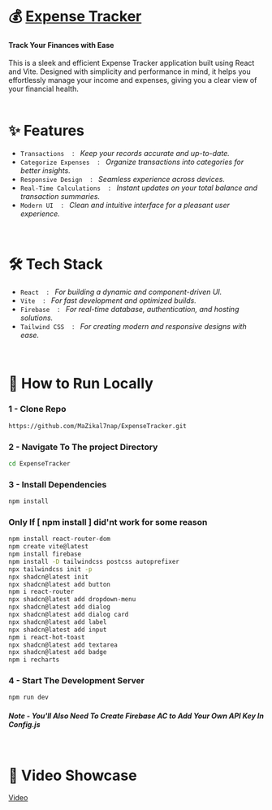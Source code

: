 # 💰 [Expense Tracker](https://expense-tracker-158d8.web.app)

#### Track Your Finances with Ease
This is a sleek and efficient Expense Tracker application built using React and Vite. Designed with simplicity and performance in mind, it helps you effortlessly manage your income and expenses, giving you a clear view of your financial health.
<br><br>

# ✨ Features

- `Transactions` &nbsp;&nbsp; : &nbsp; <i>Keep your records accurate and up-to-date.</i>
- `Categorize Expenses` &nbsp;&nbsp;  :  &nbsp; <i> Organize transactions into categories for better insights.</i>
- `Responsive Design`  &nbsp;&nbsp; :  &nbsp; <i> Seamless experience across devices.</i>
- `Real-Time Calculations` &nbsp;&nbsp;  :  &nbsp; <i> Instant updates on your total balance and transaction summaries.</i>
- `Modern UI` &nbsp;&nbsp;  :  &nbsp; <i> Clean and intuitive interface for a pleasant user experience.</i>
<br>

# 🛠️ Tech Stack

- `React` &nbsp;&nbsp; : &nbsp; <i>For building a dynamic and component-driven UI.</i>
- `Vite` &nbsp;&nbsp; : &nbsp; <i>For fast development and optimized builds.</i>
- `Firebase` &nbsp;&nbsp; : &nbsp; <i>For real-time database, authentication, and hosting solutions.</i>
- `Tailwind CSS` &nbsp;&nbsp; : &nbsp; <i>For creating modern and responsive designs with ease.</i>
<br>

# 🚀 How to Run Locally

### 1 - Clone Repo 
```bash
https://github.com/MaZikal7nap/ExpenseTracker.git
```
### 2 - Navigate To The project Directory
```bash
cd ExpenseTracker
```
### 3 - Install Dependencies
```bash
npm install
```
### Only If [ npm install ] did'nt work for some reason
```bash
npm install react-router-dom
npm create vite@latest
npm install firebase
npm install -D tailwindcss postcss autoprefixer
npx tailwindcss init -p
npx shadcn@latest init
npx shadcn@latest add button
npm i react-router
npx shadcn@latest add dropdown-menu
npx shadcn@latest add dialog
npx shadcn@latest add dialog card
npx shadcn@latest add label
npx shadcn@latest add input
npm i react-hot-toast
npx shadcn@latest add textarea
npx shadcn@latest add badge
npm i recharts
```

### 4 - Start The Development Server
```bash
npm run dev
```
#### <i>Note - You'll Also Need To Create Firebase AC to Add Your Own API Key In Config.js</i> 
<br>

# 🧭 Video Showcase
[ Video ](https://youtu.be/aX0ghI2_xcw)
<br>
